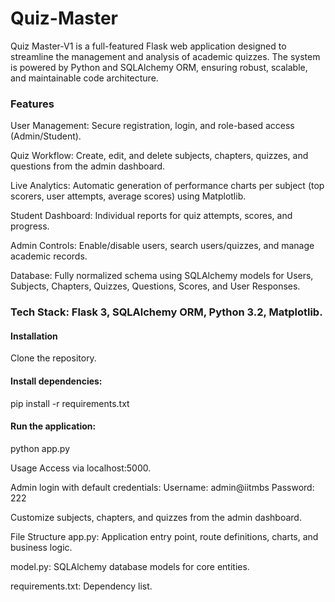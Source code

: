 # Quiz-Master
Quiz Master-V1 is a full-featured Flask web application designed to streamline the management and analysis of academic quizzes. The system is powered by Python and SQLAlchemy ORM, ensuring robust, scalable, and maintainable code architecture.

### Features
User Management: Secure registration, login, and role-based access (Admin/Student).

Quiz Workflow: Create, edit, and delete subjects, chapters, quizzes, and questions from the admin dashboard.

Live Analytics: Automatic generation of performance charts per subject (top scorers, user attempts, average scores) using Matplotlib.

Student Dashboard: Individual reports for quiz attempts, scores, and progress.

Admin Controls: Enable/disable users, search users/quizzes, and manage academic records.

Database: Fully normalized schema using SQLAlchemy models for Users, Subjects, Chapters, Quizzes, Questions, Scores, and User Responses.

### Tech Stack: Flask 3, SQLAlchemy ORM, Python 3.2, Matplotlib.

#### Installation
Clone the repository.

#### Install dependencies:
pip install -r requirements.txt


#### Run the application:
python app.py

Usage
Access via localhost:5000.

Admin login with default credentials:
Username: admin@iitmbs
Password: 222

Customize subjects, chapters, and quizzes from the admin dashboard.

File Structure
app.py: Application entry point, route definitions, charts, and business logic.

model.py: SQLAlchemy database models for core entities.

requirements.txt: Dependency list.
